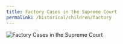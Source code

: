 ```yaml
---
title: Factory Cases in the Supreme Court
permalink: /historical/children/factory
---
```


![Factory Cases in the Supreme Court](/img/historical/children/factory/1894-factorycases.jpg)